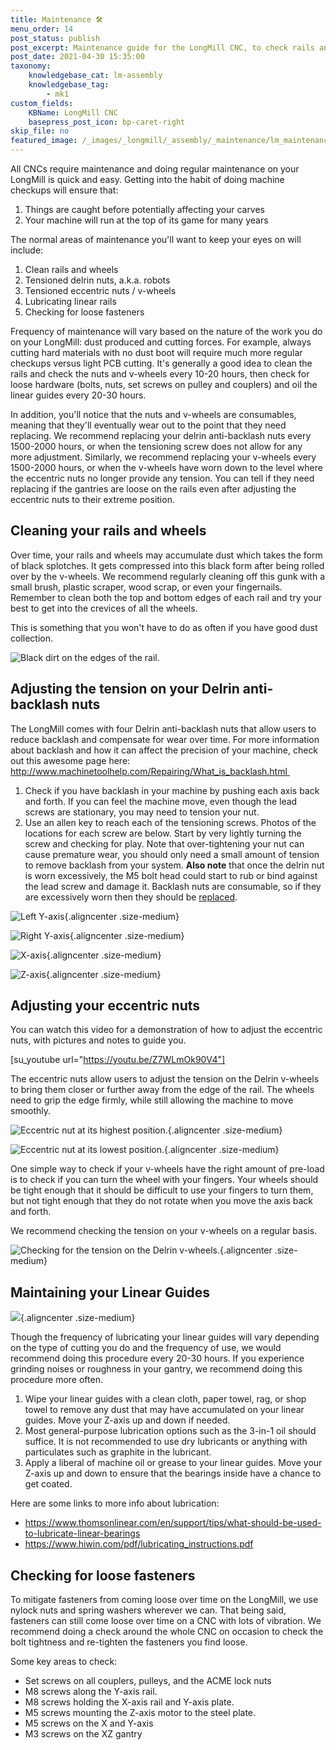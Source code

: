 ```yaml
---
title: Maintenance 🛠️
menu_order: 14
post_status: publish
post_excerpt: Maintenance guide for the LongMill CNC, to check rails and V-wheels, tension anti-backlash nut and V-wheels, lubricate linear guides.
post_date: 2021-04-30 15:35:00
taxonomy:
    knowledgebase_cat: lm-assembly
    knowledgebase_tag:
        - mk1
custom_fields:
    KBName: LongMill CNC
    basepress_post_icon: bp-caret-right
skip_file: no
featured_image: /_images/_longmill/_assembly/_maintenance/lm_maintenance_p1_DirtRail.jpg
---
```


All CNCs require maintenance and doing regular maintenance on your LongMill is quick and easy. Getting into the habit of doing machine checkups will ensure that:

<ol>
  <li>Things are caught before potentially affecting your carves</li>
  <li>Your machine will run at the top of its game for many years</li>
</ol>

The normal areas of maintenance you'll want to keep your eyes on will include:

<ol>
  <li>Clean rails and wheels</li>
  <li>Tensioned delrin nuts, a.k.a. robots</li>
  <li>Tensioned eccentric nuts / v-wheels</li>
  <li>Lubricating linear rails</li>
  <li>Checking for loose fasteners</li>
</ol>

Frequency of maintenance will vary based on the nature of the work you do on your LongMill: dust produced and cutting forces. For example, always cutting hard materials with no dust boot will require much more regular checkups versus light PCB cutting. It's generally a good idea to clean the rails and check the nuts and v-wheels every 10-20 hours, then check for loose hardware (bolts, nuts, set screws on pulley and couplers) and oil the linear guides every 20-30 hours.

In addition, you'll notice that the nuts and v-wheels are consumables, meaning that they'll eventually wear out to the point that they need replacing. We recommend replacing your delrin anti-backlash nuts every 1500-2000 hours, or when the tensioning screw does not allow for any more adjustment. Similarly, we recommend replacing your v-wheels every 1500-2000 hours, or when the v-wheels have worn down to the level where the eccentric nuts no longer provide any tension. You can tell if they need replacing if the gantries are loose on the rails even after adjusting the eccentric nuts to their extreme position.

## Cleaning your rails and wheels

Over time, your rails and wheels may accumulate dust which takes the form of black splotches. It gets compressed into this black form after being rolled over by the v-wheels. We recommend regularly cleaning off this gunk with a small brush, plastic scraper, wood scrap, or even your fingernails. Remember to clean both the top and bottom edges of each rail and try your best to get into the crevices of all the wheels.

This is something that you won't have to do as often if you have good dust collection.

![](/_images/_longmill/_assembly/_maintenance/lm_maintenance_p1_DirtRail.jpg "Black dirt on the edges of the rail.")

## Adjusting the tension on your Delrin anti-backlash nuts

The LongMill comes with four Delrin anti-backlash nuts that allow users to reduce backlash and compensate for wear over time. For more information about backlash and how it can affect the precision of your machine, check out this awesome page here: <a href="http://www.machinetoolhelp.com/Repairing/What_is_backlash.html">http://www.machinetoolhelp.com/Repairing/What_is_backlash.html </a>

<ol>
  <li>Check if you have backlash in your machine by pushing each axis back and forth. If you can feel the machine move, even though the lead screws are stationary, you may need to tension your nut.</li>
  <li>Use an allen key to reach each of the tensioning screws. Photos of the locations for each screw are below. Start by very lightly turning the screw and checking for play. Note that over-tightening your nut can cause premature wear, you should only need a small amount of tension to remove backlash from your system. <b>Also note</b> that once the delrin nut is worn excessively, the M5 bolt head could start to rub or bind against the lead screw and damage it. Backlash nuts are consumable, so if they are excessively worn then they should be <a href="https://sienci.com/product/delrin-anti-backlash-block/" target="_blank" rel="noopener noreferrer">replaced</a>.</li>
</ol>

![](/_images/_longmill/_assembly/_maintenance/lm_maintenance_p2_AntiLYAxis.jpg "Left Y-axis"){.aligncenter .size-medium}

![](/_images/_longmill/_assembly/_maintenance/lm_maintenance_p3_AntiRYAxis.jpg "Right Y-axis"){.aligncenter .size-medium}

![](/_images/_longmill/_assembly/_maintenance/lm_maintenance_p4_AntiXAxis.jpg "X-axis"){.aligncenter .size-medium}

![](/_images/_longmill/_assembly/_maintenance/lm_maintenance_p5_AntiZAxis.jpg "Z-axis"){.aligncenter .size-medium}

## Adjusting your eccentric nuts

You can watch this video for a demonstration of how to adjust the eccentric nuts, with pictures and notes to guide you.

[su_youtube url="https://youtu.be/Z7WLmOk90V4"]

The eccentric nuts allow users to adjust the tension on the Delrin v-wheels to bring them closer or further away from the edge of the rail. The wheels need to grip the edge firmly, while still allowing the machine to move smoothly.

![](/_images/_longmill/_assembly/_maintenance/lm_maintenance_p6_DelrinUpHigh.jpg "Eccentric nut at its highest position."){.aligncenter .size-medium}

![](/_images/_longmill/_assembly/_maintenance/lm_maintenance_p7_DelrindownLow.jpg "Eccentric nut at its lowest position."){.aligncenter .size-medium}

One simple way to check if your v-wheels have the right amount of pre-load is to check if you can turn the wheel with your fingers. Your wheels should be tight enough that it should be difficult to use your fingers to turn them, but not tight enough that they do not rotate when you move the axis back and forth.

We recommend checking the tension on your v-wheels on a regular basis.

![](/_images/_longmill/_assembly/_maintenance/lm_maintenance_p8_DelrinWheelTurn.jpg "Checking for the tension on the Delrin v-wheels."){.aligncenter .size-medium}

## Maintaining your Linear Guides

![](/_images/_longmill/_assembly/_maintenance/lm_maintenance_p9_Lube.jpg){.aligncenter .size-medium}

Though the frequency of lubricating your linear guides will vary depending on the type of cutting you do and the frequency of use, we would recommend doing this procedure every 20-30 hours. If you experience grinding noises or roughness in your gantry, we recommend doing this procedure more often.

<ol>
  <li>Wipe your linear guides with a clean cloth, paper towel, rag, or shop towel to remove any dust that may have accumulated on your linear guides. Move your Z-axis up and down if needed.</li>
  <li>Most general-purpose lubrication options such as the 3-in-1 oil should suffice. It is not recommended to use dry lubricants or anything with particulates such as graphite in the lubricant.</li>
  <li>Apply a liberal of machine oil or grease to your linear guides. Move your Z-axis up and down to ensure that the bearings inside have a chance to get coated.</li>
</ol>

Here are some links to more info about lubrication:

<ul>
  <li><a href="https://www.thomsonlinear.com/en/support/tips/what-should-be-used-to-lubricate-linear-bearings">https://www.thomsonlinear.com/en/support/tips/what-should-be-used-to-lubricate-linear-bearings</a></li>
  <li><a href="https://www.hiwin.com/pdf/lubricating_instructions.pdf">https://www.hiwin.com/pdf/lubricating_instructions.pdf</a></li>
</ul>

## Checking for loose fasteners

To mitigate fasteners from coming loose over time on the LongMill, we use nylock nuts and spring washers wherever we can. That being said, fasteners can still come loose over time on a CNC with lots of vibration. We recommend doing a check around the whole CNC on occasion to check the bolt tightness and re-tighten the fasteners you find loose.

Some key areas to check:

<ul>
  <li>Set screws on all couplers, pulleys, and the ACME lock nuts</li>
  <li>M8 screws along the Y-axis rail.</li>
  <li>M8 screws holding the X-axis rail and Y-axis plate.</li>
  <li>M5 screws mounting the Z-axis motor to the steel plate.</li>
  <li>M5 screws on the X and Y-axis</li>
  <li>M3 screws on the XZ gantry</li>
</ul>

